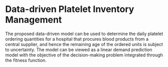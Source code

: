 # Data-driven Platelet Inventory Management
The proposed data-driven model can be used to determine the daily platelet ordering quantities for a hospital that procures blood products from a central supplier, and hence the remaining age of the ordered units is subject to uncertainty. The model can be viewed as a linear demand prediction model with the objective of the decision-making problem integrated through the fitness function.
